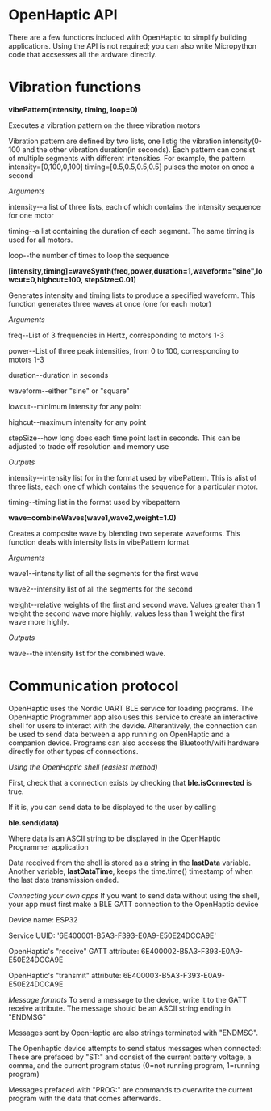 # OpenHaptic API
There are a few functions included with OpenHaptic to simplify building applications. Using the API is not required; you can also write Micropython code that accsesses all the ardware directly.

# Vibration functions

**vibePattern(intensity, timing, loop=0)**

Executes a vibration pattern on the three vibration motors

Vibration pattern are defined by two lists, one listig the vibration intensity(0-100 and the other vibration duration(in seconds). Each pattern can consist of multiple segments with different intensities. For example, the pattern
intensity=[0,100,0,100]
timing=[0.5,0.5,0.5,0.5] pulses the motor on once a second

*Arguments*

intensity--a list of three lists, each of which contains the intensity sequence for one motor

timing--a list containing the duration of each segment. The same timing is used for all motors.

loop--the number of times to loop the sequence


**[intensity,timing]=waveSynth(freq,power,duration=1,waveform="sine",lowcut=0,highcut=100, stepSize=0.01)**

Generates intensity and timing lists to produce a specified waveform. This function generates three waves at once (one for each motor)

*Arguments*

freq--List of 3 frequencies in Hertz, corresponding to motors 1-3

power--List of three peak intensities, from 0 to 100, corresponding to motors 1-3

duration--duration in seconds

waveform--either "sine" or "square"

lowcut--minimum intensity for any point

highcut--maximum intensity for any point

stepSize--how long does each time point last in seconds. This can be adjusted to trade off resolution and memory use

*Outputs*

intensity--intensity list for in the format used by vibePattern. This is alist of three lists, each one of which contains the sequence for a particular motor.

timing--timing list in the format used by vibepattern

**wave=combineWaves(wave1,wave2,weight=1.0)**

Creates a composite wave by blending two seperate waveforms. This function deals with intensity lists in vibePattern format

*Arguments*

wave1--intensity list of all the segments for the first wave

wave2--intensity list of all the segments for the second

weight--relative weights of the first and second wave. Values greater than 1 weight the second wave more highly, values less than 1 weight the first wave more highly.


*Outputs*

wave--the intensity list for the combined wave.


# Communication protocol
OpenHaptic uses the Nordic UART BLE service for loading programs.  The OpenHaptic Programmer app also uses this service to create an interactive shell for users to interact with the devide. Alterantively, the connection can be used to send data between a app running on OpenHaptic and a companion device. Programs can also accsess the Bluetooth/wifi hardware directly for other types of connections.

*Using the OpenHaptic shell (easiest method)*

First, check that a connection exists by checking that **ble.isConnected** is true.

If it is, you can send data to be displayed to the user by calling

**ble.send(data)**

Where data is an ASCII string to be displayed in the OpenHaptic Programmer application

Data received from the shell is stored as a string in the **lastData** variable. Another variable, **lastDataTime**, keeps the time.time() timestamp of when the last data transmission ended.


*Connecting your own apps*
If you want to send data without using the shell, your app must first make a BLE GATT connection to the OpenHaptic device

Device name: ESP32

Service UUID: '6E400001-B5A3-F393-E0A9-E50E24DCCA9E'

OpenHaptic's "receive" GATT attribute: 6E400002-B5A3-F393-E0A9-E50E24DCCA9E

OpenHaptic's "transmit" attribute: 6E400003-B5A3-F393-E0A9-E50E24DCCA9E



*Message formats*
To send a message to the device, write it to the GATT receive attribute. The message should be an ASCII string ending in "ENDMSG"

Messages sent by OpenHaptic are also strings terminated with "ENDMSG". 

The Openhaptic device attempts to send status messages when connected: These are prefaced by "ST:" and consist of the current battery voltage, a comma, and the current program status (0=not running program, 1=running program)

Messages prefaced with "PROG:" are commands to overwrite the current program with the data that comes afterwards.


